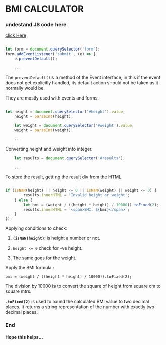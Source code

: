 # BMI  CALCULATOR

### undestand JS code here
[click Here](https://www.notion.so/BMI-calculator-ea8b49ec0bac410692db61bd084ad530?pvs=4)

```javascript

let form = document.querySelector('form');
form.addEventListener('submit', (e) => {
    e.preventDefault();

    ...
```
The ```preventDefault()```is a method of the Event interface, in this if the event does not get explicitly handled, its default action should not be taken as it normally would be.

They are mostly used with events and forms.

```javascript

let height = document.querySelector('#height').value;
    height = parseInt(height);

    let weight = document.querySelector('#weight').value;
    weight = parseInt(weight);

    ...
```
Converting height and weight into integer.

```javascript
    let results = document.querySelector('#results');

    ...
```
To store the result, getting the result div from the HTML.


```javascript

if (isNaN(height) || height <= 0 || isNaN(weight) || weight <= 0) {
        results.innerHTML = 'Invalid height or weight';
    } else {
        let bmi = (weight / ((height * height) / 10000)).toFixed(2);
        results.innerHTML = `<span>BMI: ${bmi}</span>`;
    }
});


```
Applying conditions to check:

1. **`(isNaN(height)`**: is height a number or not.

1. `height <= 0` check for -ve height.
2. The same goes for the weight.

Apply the BMI formula :

`bmi = (weight / ((height * height) / 10000)).toFixed(2);`

The division by 10000 is to convert the square of height from square cm to square mtrs.

**`.toFixed(2)`** is used to round the calculated BMI value to two decimal places. It returns a string representation of the number with exactly two decimal places.



### End
#### Hope this helps...